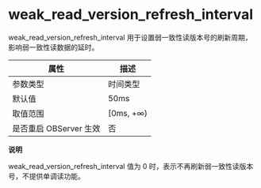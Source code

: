 weak_read_version_refresh_interval 
=======================================================

weak_read_version_refresh_interval 用于设置弱一致性读版本号的刷新周期，影响弱一致性读数据的延时。


|      **属性**      |   **描述**   |
|------------------|------------|
| 参数类型             | 时间类型       |
| 默认值              | 50ms       |
| 取值范围             | \[0ms, +∞) |
| 是否重启 OBServer 生效 | 否          |


**说明**



weak_read_version_refresh_interval 值为 0 时，表示不再刷新弱一致性读版本号，不提供单调读功能。

